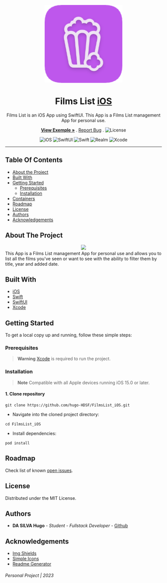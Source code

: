 <p align="center">
    <a>
        <img src="https://github.com/hugo-HDSF/FilmsList_iOS/blob/main/assets/images/logo.png" alt="Logo" width="250" >
    </a>
</p>

<h1 align="center">Films List <a href="https://developer.apple.com/ios/">iOS</a></h1>

<p align="center">

</p>

<p align="center">
  <p align="center">
      Films List is an iOS App using SwiftUI. This App is a Films List management App for personal use.
</p> 
    <p align="center">
        <a href="https://github.com/hugo-HDSF/FilmsList_iOS/blob/main/assets/videos/exemple.gif"><strong>View Exemple »</strong></a>
        .
        <a href="https://github.com/hugo-HDSF/FilmsList_iOS/issues">Report Bug</a>
        .
        <img src="https://img.shields.io/github/license/hugo-HDSF/FilmsList_iOS" alt="License" height="15">
    </p>
</p>

<div align="center">

![iOS](https://img.shields.io/badge/-iOS_15.0-000000?logo=apple&logoColor=white)
![SwiftUI](https://img.shields.io/badge/-SwiftUI_3.0-FA7343?logo=swift&logoColor=white)
![Swift](https://img.shields.io/badge/-Swift_5.5-FA7343?logo=swift&logoColor=white)
![Realm](https://img.shields.io/badge/-Realm_10.11-39477F?logo=realm&logoColor=white)
![Xcode](https://img.shields.io/badge/-Xcode_13.0-1575F9?logo=xcode&logoColor=white)

</div>


-----

## Table Of Contents

* [About the Project](#about-the-project)
* [Built With](#built-with)
* [Getting Started](#getting-started)
    * [Prerequisites](#prerequisites)
    * [Installation](#installation)
* [Containers](#containers)
* [Roadmap](#roadmap)
* [License](#license)
* [Authors](#authors)
* [Acknowledgements](#acknowledgements)

## About The Project
<div align="center">
  <img src="https://github.com/hugo-HDSF/FilmsList_iOS/blob/main/assets/videos/exemple.gif" height="500">
</div>
This App is a Films List management App for personal use and allows you to list all the films you've seen or want to see with the ability to filter them by title, year and added date.

## Built With

* [iOS](https://developer.apple.com/ios/)
* [Swift](https://developer.apple.com/swift/)
* [SwiftUI](https://developer.apple.com/xcode/swiftui/)
* [Xcode](https://developer.apple.com/xcode/)


## Getting Started

To get a local copy up and running, follow these simple steps:

### Prerequisites

> **Warning** [Xcode](https://developer.apple.com/xcode/) is required to run the project.

### Installation

> **Note** Compatible with all Apple devices running iOS 15.0 or later.

#### 1. Clone repository

```Shell
git clone https://github.com/hugo-HDSF/FilmsList_iOS.git
```

- Navigate into the cloned project directory:

```Shell
cd FilmsList_iOS
```

- Install dependencies:

```Shell
pod install
```

## Roadmap

Check list of known [open issues](https://github.com/hugo-HDSF/FilmsList_iOS/issues).

## License

Distributed under the MIT License.

## Authors

* **DA SILVA Hugo** - *Student - Fullstack Developer* - [Github](https://github.com/hugo-HDSF/)

## Acknowledgements

* [Img Shields](https://shields.io/)
* [Simple Icons](https://simpleicons.org/)
* [Readme Generator](https://readme.shaankhan.dev/)

###### _Personal Project | 2023_
